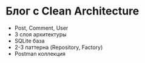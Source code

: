 # Блог с Clean Architecture
- Post, Comment, User
- 3 слоя архитектуры
- SQLite база
- 2-3 паттерна (Repository, Factory)
- Postman коллекция